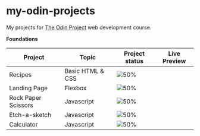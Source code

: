 # my-odin-projects
My projects for [The Odin Project](https://www.theodinproject.com/) web development course.

**Foundations**

|Project                  |Topic                               |Project status                       |   Live Preview                               
|-------------------------|------------------------------------|-------------------------------------|----------------------------------------------
|Recipes                  | Basic HTML & CSS                   | ![50%](https://progress-bar.dev/30) |            
|Landing Page             | Flexbox                            | ![50%](https://progress-bar.dev/0)  | 
|Rock Paper Scissors      | Javascript                         | ![50%](https://progress-bar.dev/0)  |
|Etch-a-sketch            | Javascript                         | ![50%](https://progress-bar.dev/0)  |
|Calculator               | Javascript                         | ![50%](https://progress-bar.dev/0)  |
